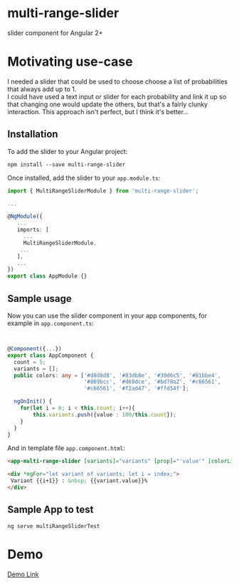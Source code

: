 # multi-range-slider
slider component for Angular 2+

# Motivating use-case
I needed a slider that could be used to choose choose a list of probabilities that always add up to 1.  
I could have used a text input or slider for each probability and link it up so that changing one would
update the others, but that's a fairly clunky interaction.   This approach isn't perfect, but I think
it's better...


## Installation

To add the slider to your Angular project:
```
npm install --save multi-range-slider
```

Once installed, add the slider to your `app.module.ts`:
```typescript
import { MultiRangeSliderModule } from 'multi-range-slider';

...

@NgModule({
   ...
   imports: [
     ...
     MultiRangeSliderModule,
    ...
   ],
   ...
})
export class AppModule {}
```

## Sample usage

Now you can use the slider component in your app components, for example in `app.component.ts`:
```typescript


@Component({...})
export class AppComponent {
  count = 5;
  variants = [];
  public colors: any = ['#d8d8d8', '#83db8e', '#30d6c5', '#81bbe4',
                        '#869bcc', '#d69dce', '#bd78a2', '#c66561',
                        '#c66561', '#f2ad47', '#ffd54f'];

  ngOnInit() {
    for(let i = 0; i < this.count; i++){
        this.variants.push({value : 100/this.count});
    }
  }
}
```

And in template file `app.component.html`:
```html
<app-multi-range-slider [variants]="variants" [prop]="'value'" [colorList]="colors"></app-multi-range-slider>

<div *ngFor="let variant of variants; let i = index;">
 Variant {{i+1}} : &nbsp; {{variant.value}}%
</div>
```

## Sample App to test
```
ng serve multiRangeSliderTest
```

# Demo

[Demo Link](https://stackblitz.com/edit/angular-tpwn5x)